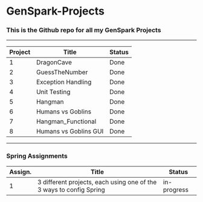# GenSpark-Projects
### This is the Github repo for all my GenSpark Projects

---
Project|Title|Status
---|---|---
1 | DragonCave | Done
2 | GuessTheNumber | Done
3 | Exception Handling | Done
4 | Unit Testing | Done
5 | Hangman | Done
6 | Humans vs Goblins | Done
7 | Hangman_Functional | Done
8 | Humans vs Goblins GUI | Done

---
### Spring Assignments
Assign. | Title | Status
--- | --- | ---
1 | 3 different projects, each using one of the 3 ways to config Spring | in-progress


